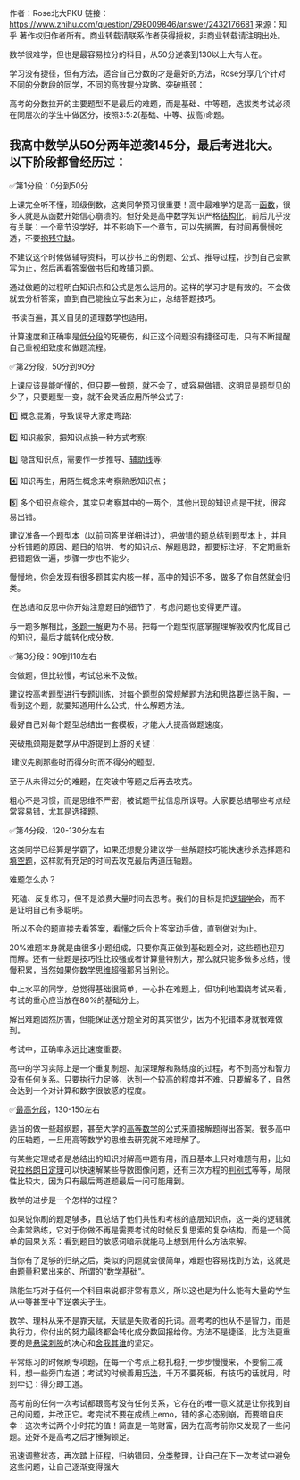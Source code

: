 作者：Rose北大PKU
链接：https://www.zhihu.com/question/298009846/answer/2432176681
来源：知乎
著作权归作者所有。商业转载请联系作者获得授权，非商业转载请注明出处。



数学很难学，但也是最容易拉分的科目，从50分逆袭到130以上大有人在。

学习没有捷径，但有方法，适合自己分数的才是最好的方法，Rose分享几个针对不同的分数段的同学，不同的高效提分攻略、突破瓶颈：

高考的分数拉开的主要题型不是最后的难题，而是基础、中等题，选拔类考试必须在同层次的学生中做区分，按照3:5:2(基础、中等、拔高)命题。

## 我高中数学从50分两年逆袭145分，最后考进北大。以下阶段都曾经历过：

✅第1分段：0分到50分

 上课完全听不懂，班级倒数，这类同学预习很重要！高中最难学的是高一[函数](https://www.zhihu.com/search?q=函数&search_source=Entity&hybrid_search_source=Entity&hybrid_search_extra={"sourceType"%3A"answer"%2C"sourceId"%3A2432176681})，很多人就是从函数开始信心崩溃的。但好处是高中数学知识严格[结构化](https://www.zhihu.com/search?q=结构化&search_source=Entity&hybrid_search_source=Entity&hybrid_search_extra={"sourceType"%3A"answer"%2C"sourceId"%3A2432176681})，前后几乎没有关联：一个章节没学好，并不影响下一个章节，可以先搁置，有时间再慢慢吃透，不要[抱残守缺](https://www.zhihu.com/search?q=抱残守缺&search_source=Entity&hybrid_search_source=Entity&hybrid_search_extra={"sourceType"%3A"answer"%2C"sourceId"%3A2432176681})。

 不建议这个时候做辅导资料，可以抄书上的例题、公式、推导过程，抄到自己会默写为止，然后再看答案做书后和教辅习题。

​     通过做题的过程明白知识点和公式是怎么运用的。这样的学习才是有效的。不会做就去分析答案，直到自己能独立写出来为止，总结答题技巧。

​     书读百遍，其义自见的道理数学也适用。

 计算速度和正确率是[低分段](https://www.zhihu.com/search?q=低分段&search_source=Entity&hybrid_search_source=Entity&hybrid_search_extra={"sourceType"%3A"answer"%2C"sourceId"%3A2432176681})的死硬伤，纠正这个问题没有捷径可走，只有不断提醒自己重视细致度和做题流程。



✅第2分段，50分到90分

 上课应该是能听懂的，但只要一做题，就不会了，或容易做错。这明显是题型见的少了，只要题型一变，就不会灵活应用所学公式了:

1️⃣  概念混淆，导致误导大家走弯路:

2️⃣  知识搬家，把知识点换一种方式考察;

3️⃣  隐含知识点，需要作一步推导、[辅助线](https://www.zhihu.com/search?q=辅助线&search_source=Entity&hybrid_search_source=Entity&hybrid_search_extra={"sourceType"%3A"answer"%2C"sourceId"%3A2432176681})等:

4️⃣  知识再生，用陌生概念来考察熟悉知识点；

5️⃣  多个知识点综合，其实只考察其中的一两个，其他出现的知识点是干扰，很容易出错。

 建议准备一个题型本（以前回答里详细讲过），把做错的题总结到题型本上，并且分析错题的原因、题目的陷阱、考的知识点、解题思路，都要标注好，不定期重新把错题做一遍，步骤一步也不能少。

 慢慢地，你会发现有很多题其实内核一样，高中的知识不多，做多了你自然就会归类。

​      在总结和反思中你开始注意题目的细节了，考虑问题也变得更严谨。

 与一题多解相比，[多题一解](https://www.zhihu.com/search?q=多题一解&search_source=Entity&hybrid_search_source=Entity&hybrid_search_extra={"sourceType"%3A"answer"%2C"sourceId"%3A2432176681})更为不易。把每一个题型彻底掌握理解吸收内化成自己的知识，最后才能转化成分数。



✅第3分段：90到110左右

 会做题，但比较慢，考试总来不及做。

​     建议按高考题型进行专题训练，对每个题型的常规解题方法和思路要烂熟于胸，一看到这个题，就要知道用什么公式，什么解题方法。

最好自己对每个题型总结出一套模板，才能大大提高做题速度。

 突破瓶颈期是数学从中游提到上游的关键：

​     建议先刷那些时而得分时而不得分的题型。

至于从未得过分的难题，在突破中等题之后再去攻克。

 粗心不是习惯，而是思维不严密，被试题干扰信息所误导。大家要总结哪些考点经常容易错，尤其是选择题。



✅第4分段，120-130分左右

 这类同学已经算是学霸了，如果还想提分建议学一些解题技巧能快速秒杀选择题和[填空题](https://www.zhihu.com/search?q=填空题&search_source=Entity&hybrid_search_source=Entity&hybrid_search_extra={"sourceType"%3A"answer"%2C"sourceId"%3A2432176681})，这样就有充足的时间去攻克最后两道压轴题。

  难题怎么办？

​      死磕、反复练习，但不是浪费大量时间去思考。我们的目标是把[逻辑学](https://www.zhihu.com/search?q=逻辑学&search_source=Entity&hybrid_search_source=Entity&hybrid_search_extra={"sourceType"%3A"answer"%2C"sourceId"%3A2432176681})会，而不是证明自己有多聪明。

​      所以不会的题直接去看答案，看懂之后合上答案动手做，直到做对为止。 

 20%难题本身就是由很多小题组成，只要你真正做到基础题全对，这些题也迎刃而解。还有一些题是技巧性比较强或者计算量特别大，那么就只能多做多总结，慢慢积累，当然如果你[数学思维](https://www.zhihu.com/search?q=数学思维&search_source=Entity&hybrid_search_source=Entity&hybrid_search_extra={"sourceType"%3A"answer"%2C"sourceId"%3A2432176681})超强那另当别论。

 中上水平的同学，总觉得基础很简单，一心扑在难题上，但功利地围绕考试来看，考试的重心应当放在80%的基础分上。

​      解出难题固然厉害，但能保证送分题全对的其实很少，因为不犯错本身就很难做到。

 考试中，正确率永远比速度重要。

​      高中的学习实际上是一个重复刷题、加深理解和熟练度的过程，考不到高分和智力没有任何关系。只要执行力足够，达到一个较高的程度并不难。只要解多了，自然会达到一个对计算和数字很敏感的程度。 



✅[最高分段](https://www.zhihu.com/search?q=最高分段&search_source=Entity&hybrid_search_source=Entity&hybrid_search_extra={"sourceType"%3A"answer"%2C"sourceId"%3A2432176681})，130-150左右

 适当的做一些超纲题，甚至大学的[高等数学](https://www.zhihu.com/search?q=高等数学&search_source=Entity&hybrid_search_source=Entity&hybrid_search_extra={"sourceType"%3A"answer"%2C"sourceId"%3A2432176681})的公式来直接解题得出答案。很多高中的压轴题，一旦用高等数学的思维去研究就不难理解了。

 有某些定理或者是总结出的知识对解高中题有用，而且基本上只对难题有用，比如说[拉格朗日定理](https://www.zhihu.com/search?q=拉格朗日定理&search_source=Entity&hybrid_search_source=Entity&hybrid_search_extra={"sourceType"%3A"answer"%2C"sourceId"%3A2432176681})可以快速解某些导数图像问题，还有三次方程的[判别式](https://www.zhihu.com/search?q=判别式&search_source=Entity&hybrid_search_source=Entity&hybrid_search_extra={"sourceType"%3A"answer"%2C"sourceId"%3A2432176681})等等，局限性比较大，因为只有最后两道题最后一问可能用到。

数学的进步是一个怎样的过程？

如果说你刷的题足够多，且总结了他们共性和考核的底层知识点，这一类的逻辑就会非常熟练，它对于你做不再是需要考试的时候反复思索的复杂结构，而是一个简单的因果关系：看到题目的敏感词暗示就能马上想到用什么方法来解。

当你有了足够的归纳之后，类似的问题就会很简单，难题也容易找到方法，这就是由题量积累出来的、所谓的“[数学基础](https://www.zhihu.com/search?q=数学基础&search_source=Entity&hybrid_search_source=Entity&hybrid_search_extra={"sourceType"%3A"answer"%2C"sourceId"%3A2432176681})”。

熟能生巧对于任何一个科目来说都非常有意义，所以这也是为什么能有大量的学生从中等甚至中下逆袭尖子生。

数学、理科从来不是靠天赋，天赋是失败者的托词。高考考的也从不是智力，而是执行力，你付出的努力最终都会转化成分数回报给你。方法不是捷径，比方法更重要的是[悬梁刺股](https://www.zhihu.com/search?q=悬梁刺股&search_source=Entity&hybrid_search_source=Entity&hybrid_search_extra={"sourceType"%3A"answer"%2C"sourceId"%3A2432176681})的决心和[舍我其谁](https://www.zhihu.com/search?q=舍我其谁&search_source=Entity&hybrid_search_source=Entity&hybrid_search_extra={"sourceType"%3A"answer"%2C"sourceId"%3A2432176681})的坚定。 

平常练习的时候刷专项题，在每一个考点上稳扎稳打一步步慢慢来，不要偷工减料，想一些旁门左道；考试的时候善用[巧法](https://www.zhihu.com/search?q=巧法&search_source=Entity&hybrid_search_source=Entity&hybrid_search_extra={"sourceType"%3A"answer"%2C"sourceId"%3A2432176681})，千万不要死板，有技巧的话就用，时刻牢记：得分即王道。

高考前的任何一次考试都跟高考没有任何关系，它存在的唯一意义就是让你找到自己的问题，并改正它。考完试不要在成绩上emo，错的多心态别崩，而要暗自庆幸：这次考试两个小时花的值！简直是一笔财富，因为在高考前你又发现了一些问题。还好不是高考之后才捶胸顿足。

迅速调整状态，再次踏上征程，归纳错因，[分类](https://www.zhihu.com/search?q=分类&search_source=Entity&hybrid_search_source=Entity&hybrid_search_extra={"sourceType"%3A"answer"%2C"sourceId"%3A2432176681})整理，让自己在下一次考试中避免这些问题，让自己逐渐变得强大